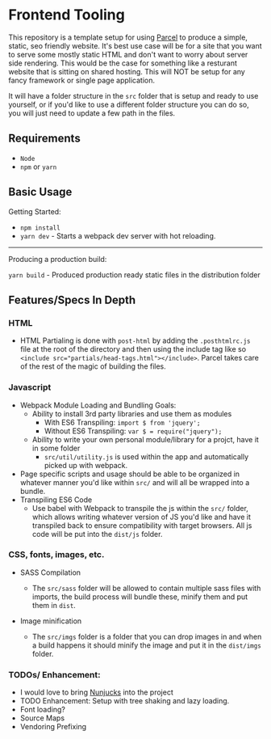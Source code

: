 # Frontend Tooling

This repository is a template setup for using [Parcel](https://parceljs.org/) to produce a simple, static, seo friendly website. It's best use case will be for a site that you want to serve some mostly static HTML and don't want to worry about server side rendering. This would be the case for something like a resturant website that is sitting on shared hosting. This will NOT be setup for any fancy framework or single page application.

It will have a folder structure in the `src` folder that is setup and ready to use yourself, or if you'd like to use a different folder structure you can do so, you will just need to update a few path in the files.


## Requirements
- `Node`
- `npm` or `yarn`


## Basic Usage

Getting Started:

- `npm install`
- `yarn dev` - Starts a webpack dev server with hot reloading.

----
Producing a production build:

`yarn build` - Produced production ready static files in the distribution folder


## Features/Specs In Depth

### HTML
- HTML Partialing is done with `post-html` by adding the `.posthtmlrc.js` file at the root of the directory and then using the include tag like so `<include src="partials/head-tags.html"></include>`. Parcel takes care of the rest of the magic of building the files.

### Javascript
- Webpack Module Loading and Bundling Goals:
  - Ability to install 3rd party libraries and use them as modules
    - With ES6 Transpiling: `import $ from 'jquery';`
    - Without ES6 Transpiling: `var $ = require("jquery");`
  - Ability to write your own personal module/library for a projct, have it in some folder 
    - `src/util/utility.js` is used within the app and automatically picked up with webpack.
- Page specific scripts  and usage should be able to be organized in whatever manner you'd like within `src/` and will all be wrapped into a bundle.
- Transpiling ES6 Code
  - Use babel with Webpack to transpile the js within the `src/` folder, which allows writing whatever version of JS you'd like and have it transpiled back to ensure compatibility with target browsers. All js code will be put into the `dist/js` folder.


### CSS, fonts, images, etc.
- SASS Compilation
  - The `src/sass` folder will be allowed to contain multiple sass files with imports, the build process will bundle these, minify them and put them in `dist`.

- Image minification
  - The `src/imgs` folder is a folder that you can drop images in and when a build happens it should minify the image and put it in the `dist/imgs` folder.





### TODOs/ Enhancement:
- I would love to bring [Nunjucks](https://mozilla.github.io/nunjucks/) into the project 
- TODO Enhancement: Setup with tree shaking and lazy loading.
- Font loading?
- Source Maps
- Vendoring Prefixing